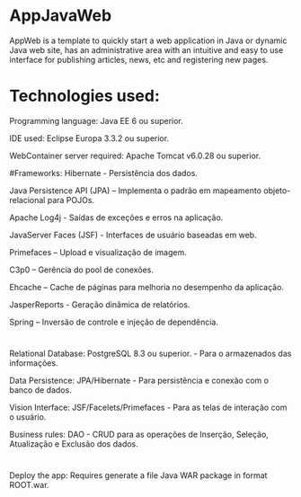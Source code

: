 # AppJavaWeb
AppWeb is a template to quickly start a web application in Java or dynamic Java web site, has an administrative area with an intuitive and easy to use interface for publishing articles, news, etc and registering new pages.

# Technologies used:
Programming language:
Java EE 6 ou superior.

IDE used:
Eclipse Europa 3.3.2 ou superior.

WebContainer server required:
Apache Tomcat v6.0.28 ou superior.

#Frameworks:
Hibernate - Persistência dos dados.

Java Persistence API (JPA) – Implementa o padrão em mapeamento objeto-relacional para POJOs.

Apache Log4j - Saídas de exceções e erros na aplicação.

JavaServer Faces (JSF) - Interfaces de usuário baseadas em web.

Primefaces – Upload e visualização de imagem.

C3p0 – Gerência do pool de conexões.

Ehcache – Cache de páginas para melhoria no desempenho da aplicação.

JasperReports - Geração dinâmica de relatórios.

Spring – Inversão de controle e injeção de dependência.
#
Relational Database:
PostgreSQL 8.3 ou superior. - Para o armazenados das informações.

Data Persistence:
JPA/Hibernate - Para persistência e conexão com o banco de dados.

Vision Interface:
JSF/Facelets/Primefaces - Para as telas de interação com o usuário.

Business rules:
DAO - CRUD para as operações de Inserção, Seleção, Atualização e Exclusão dos dados.
#
Deploy the app:
Requires generate a file Java WAR package in format ROOT.war.

